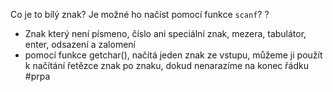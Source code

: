 Co je to bílý znak? Je možné ho načíst pomocí funkce `scanf`?
?
- Znak který není písmeno, číslo ani speciální znak, mezera, tabulátor, enter, odsazení a zalomení
-  pomocí funkce getchar(), načítá jeden znak ze vstupu, můžeme ji použít k načítání řetězce znak po znaku, dokud nenarazíme na konec řádku 
#prpa 